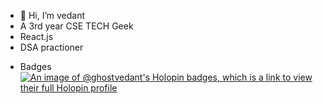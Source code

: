 - 👋 Hi, I’m vedant
-  A 3rd year CSE TECH Geek
-  React.js
-  DSA practioner



<!---
ghOst-vedant/ghOst-vedant is a ✨ special ✨ repository because its `README.md` (this file) appears on your GitHub profile.
You can click the Preview link to take a look at your changes.
--->

-  Badges
[![An image of @ghostvedant's Holopin badges, which is a link to view their full Holopin profile](https://holopin.me/ghostvedant)](https://holopin.io/@ghostvedant)

